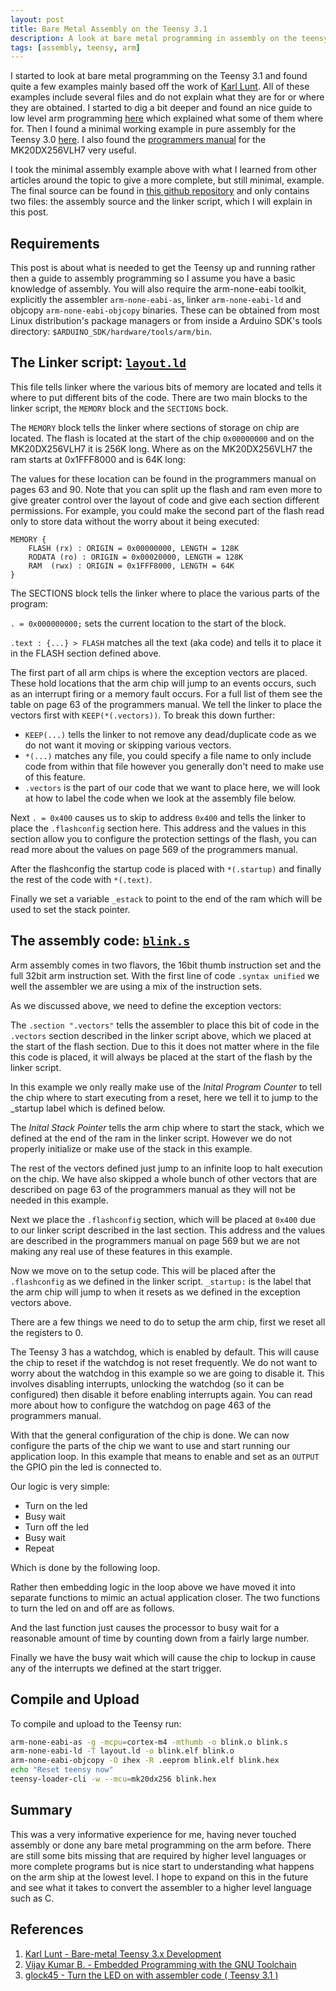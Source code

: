 ```yaml
---
layout: post
title: Bare Metal Assembly on the Teensy 3.1
description: A look at bare metal programming in assembly on the teensy 3.1 with out external dependencies.
tags: [assembly, teensy, arm]
---
```


I started to look at bare metal programming on the Teensy 3.1 and found quite a
few examples mainly based off the work of [Karl
Lunt](http://www.seanet.com/~karllunt/bareteensy31.html). All of these examples
include several files and do not explain what they are for or where they are
obtained. I started to dig a bit deeper and found an nice guide to low level arm
programming [here](http://bravegnu.org/gnu-eprog/) which explained what some of
them where for. Then I found a minimal working example in pure assembly for the
Teensy 3.0
[here](https://forum.pjrc.com/threads/25762-Turn-the-LED-on-with-assembler-code-\(-Teensy-3-1-\)?p=47739&viewfull=1#post47739).
I also found the [programmers
manual](https://www.pjrc.com/teensy/K20P64M72SF1RM.pdf) for the MK20DX256VLH7
very useful.

I took the minimal assembly example above with what I learned from other
articles around the topic to give a more complete, but still minimal, example.
The final source can be found in [this github
repository](https://gist.github.com/james147/d6fb7e91aa21d6943ef4)
and only contains two files: the assembly source and the linker script, which I
will explain in this post.

<!--more-->

## Requirements

This post is about what is needed to get the Teensy up and running rather then a
guide to assembly programming so I assume you have a basic knowledge of
assembly. You will also require the arm-none-eabi toolkit, explicitly the
assembler `arm-none-eabi-as`, linker `arm-none-eabi-ld` and objcopy
`arm-none-eabi-objcopy` binaries. These can be obtained from most Linux
distribution's package managers or from inside a Arduino SDK's tools directory:
`$ARDUINO_SDK/hardware/tools/arm/bin`.

## The Linker script: [`layout.ld`](https://gist.github.com/james147/d6fb7e91aa21d6943ef4#file-layout-ld)

This file tells linker where the various bits of memory are located and tells it
where to put different bits of the code. There are two main blocks to the linker
script, the `MEMORY` block and the `SECTIONS` bock.

The `MEMORY` block tells the linker where sections of storage on chip are
located. The flash is located at the start of the chip `0x00000000` and on the
MK20DX256VLH7 it is 256K long. Where as on the MK20DX256VLH7 the ram starts at
0x1FFF8000 and is 64K long:

<code data-gist-id="d6fb7e91aa21d6943ef4" data-gist-file="layout.ld" data-gist-line="29-32"></code>

The values for these location can be found in the programmers manual on pages 63
and 90. Note that you can split up the flash and ram even more to give greater
control over the layout of code and give each section different permissions. For
example, you could make the second part of the flash read only to store data
without the worry about it being executed:

~~~
MEMORY {
    FLASH (rx) : ORIGIN = 0x00000000, LENGTH = 128K
    RODATA (ro) : ORIGIN = 0x00020000, LENGTH = 128K
    RAM  (rwx) : ORIGIN = 0x1FFF8000, LENGTH = 64K
}
~~~

The SECTIONS block tells the linker where to place the various parts of
the program:

<code data-gist-id="d6fb7e91aa21d6943ef4" data-gist-file="layout.ld" data-gist-line="34-45"></code>

`. = 0x000000000;` sets the current location to the start of the block.

`.text : {...} > FLASH` matches all the text (aka code) and tells it to place it
in the FLASH section defined above.

The first part of all arm chips is where the exception vectors are placed. These
hold locations that the arm chip will jump to an events occurs, such as an
interrupt firing or a memory fault occurs. For a full list of them see the table
on page 63 of the programmers manual. We tell the linker to place the vectors
first with `KEEP(*(.vectors))`. To break this down further:

* `KEEP(...)` tells the linker to not remove any
dead/duplicate code as we do not want it moving or skipping various vectors.
* `*(...)` matches any file, you could specify a file name to only include code
from within that file however you generally don't need to make use of this
feature.
* `.vectors` is the part of our code that we want to place here, we will
look at how to label the code when we look at the assembly file below.

Next `. = 0x400` causes us to skip to address `0x400` and tells the linker to
place the `.flashconfig` section here. This address and the values in this
section allow you to configure the protection settings of the flash, you can
read more about the values on page 569 of the programmers manual.

After the flashconfig the startup code is placed with `*(.startup)` and finally the
rest of the code with `*(.text)`.

Finally we set a variable `_estack` to point to the end of the ram which will be
used to set the stack pointer.

## The assembly code: [`blink.s`](https://gist.github.com/james147/d6fb7e91aa21d6943ef4#file-blink-s)

Arm assembly comes in two flavors, the 16bit thumb instruction set and the
full 32bit arm instruction set. With the first line of code `.syntax unified`
we well the assembler we are using a mix of the instruction sets.

As we discussed above, we need to define the exception vectors:

<code data-gist-id="d6fb7e91aa21d6943ef4" data-gist-file="blink.s" data-gist-line="32-40"></code>

The `.section ".vectors"` tells the assembler to place this bit of code in the
`.vectors` section described in the linker script above, which we placed at the
start of the flash section. Due to this it does not matter where in the file
this code is placed, it will always be placed at the start of the flash by the
linker script.

In this example we only really make use of the *Inital Program Counter* to tell
the chip where to start executing from a reset, here we tell it to jump to the
\_startup label which is defined below.

The *Inital Stack Pointer* tells the arm chip where to start the stack, which
we defined at the end of the ram in the linker script. However we do not
properly initialize or make use of the stack in this example.

The rest of the vectors defined just jump to an infinite loop to halt execution
on the chip. We have also skipped a whole bunch of other vectors that are
described on page 63 of the programmers manual as they will not be needed in
this example.

Next we place the `.flashconfig` section, which will be placed at `0x400` due
to our linker script described in the last section. This address and the values
are described in the programmers manual on page 569 but we are not making any
real use of these features in this example.

<code data-gist-id="d6fb7e91aa21d6943ef4" data-gist-file="blink.s" data-gist-line="42-47"></code>

Now we move on to the setup code. This will be placed after the `.flashconfig`
as we defined in the linker script. `_startup:` is the label that the arm chip
will jump to when it resets as we defined in the exception vectors above.

<code data-gist-id="d6fb7e91aa21d6943ef4" data-gist-file="blink.s" data-gist-line="50-53"></code>

There are a few things we need to do to setup the arm chip, first we reset all
the registers to 0.

<code data-gist-id="d6fb7e91aa21d6943ef4" data-gist-file="blink.s" data-gist-line="55-67"></code>

The Teensy 3 has a watchdog, which is enabled by default. This will cause the
chip to reset if the watchdog is not reset frequently. We do not want to worry
about the watchdog in this example so we are going to disable it. This involves
disabling interrupts, unlocking the watchdog (so it can be configured) then
disable it before enabling interrupts again. You can read more about how to
configure the watchdog on page 463 of the programmers manual.

<code data-gist-id="d6fb7e91aa21d6943ef4" data-gist-file="blink.s" data-gist-line="69-83"></code>

With that the general configuration of the chip is done. We can now configure
the parts of the chip we want to use and start running our application loop. In
this example that means to enable and set as an `OUTPUT` the GPIO pin the led
is connected to.

<code data-gist-id="d6fb7e91aa21d6943ef4" data-gist-file="blink.s" data-gist-line="85-98"></code>

Our logic is very simple:

* Turn on the led
* Busy wait
* Turn off the led
* Busy wait
* Repeat

Which is done by the following loop.

<code data-gist-id="d6fb7e91aa21d6943ef4" data-gist-file="blink.s" data-gist-line="100-106"></code>

Rather then embedding logic in the loop above we have moved it into separate
functions to mimic an actual application closer. The two functions to turn the
led on and off are as follows.

<code data-gist-id="d6fb7e91aa21d6943ef4" data-gist-file="blink.s" data-gist-line="108-124"></code>

And the last function just causes the processor to busy wait for a reasonable
amount of time by counting down from a fairly large number.

<code data-gist-id="d6fb7e91aa21d6943ef4" data-gist-file="blink.s" data-gist-line="126-135"></code>

Finally we have the busy wait which will cause the chip to lockup in cause any
of the interrupts we defined at the start trigger.

<code data-gist-id="d6fb7e91aa21d6943ef4" data-gist-file="blink.s" data-gist-line="137-138"></code>

## Compile and Upload

To compile and upload to the Teensy run:

~~~ bash
arm-none-eabi-as -g -mcpu=cortex-m4 -mthumb -o blink.o blink.s
arm-none-eabi-ld -T layout.ld -o blink.elf blink.o
arm-none-eabi-objcopy -O ihex -R .eeprom blink.elf blink.hex
echo "Reset teensy now"
teensy-loader-cli -w --mcu=mk20dx256 blink.hex
~~~

## Summary

This was a very informative experience for me, having never touched assembly or
done any bare metal programming on the arm before. There are still some bits
missing that are required by higher level languages or more complete programs
but is nice start to understanding what happens on the arm ship at the lowest
level. I hope to expand on this in the future and see what it takes to convert
the assembler to a higher level language such as C.

## References
1. [Karl Lunt - Bare-metal Teensy 3.x Development](http://www.seanet.com/~karllunt/bareteensy31.html)
2. [Vijay Kumar B. - Embedded Programming with the GNU Toolchain](http://bravegnu.org/gnu-eprog/)
3. [glock45 - Turn the LED on with assembler code ( Teensy 3.1 )](https://forum.pjrc.com/threads/25762-Turn-the-LED-on-with-assembler-code-\(-Teensy-3-1-\)?p=47739&viewfull=1#post47739)
